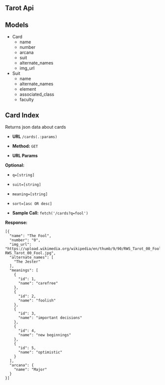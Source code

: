 ## Tarot Api

**Models**
----
* Card
  * name
  * number
  * arcana
  * suit
  * alternate_names
  * img_url
* Suit
  * name
  * alternate_names
  * element
  * associated_class
  * faculty

**Card Index**
----
Returns json data about cards
* **URL**
`/cards(.:params)`

* **Method:**
`GET`

* **URL Params**

**Optional:**
* `q=[string]`
* `suit=[string]`
* `meaning=[string]`
* `sort=[asc OR desc]`

* **Sample Call:**
`fetch('/cards?q=fool')`

**Response:**
```
[{
  "name": "The Fool",
  "number": "0",
  "img_url": "https://upload.wikimedia.org/wikipedia/en/thumb/9/90/RWS_Tarot_00_Fool.jpg/220px-RWS_Tarot_00_Fool.jpg",
  "alternate_names": [
    "The Jester"
  ],
  "meanings": [
    {
      "id": 1,
      "name": "carefree"
    },
    {
      "id": 2,
      "name": "foolish"
    },
    {
      "id": 3,
      "name": "important decisions"
    },
    {
      "id": 4,
      "name": "new beginnings"
    },
    {
      "id": 5,
      "name": "optimistic"
    }
  ],
  "arcana": {
    "name": "Major"
  }
}]
```

